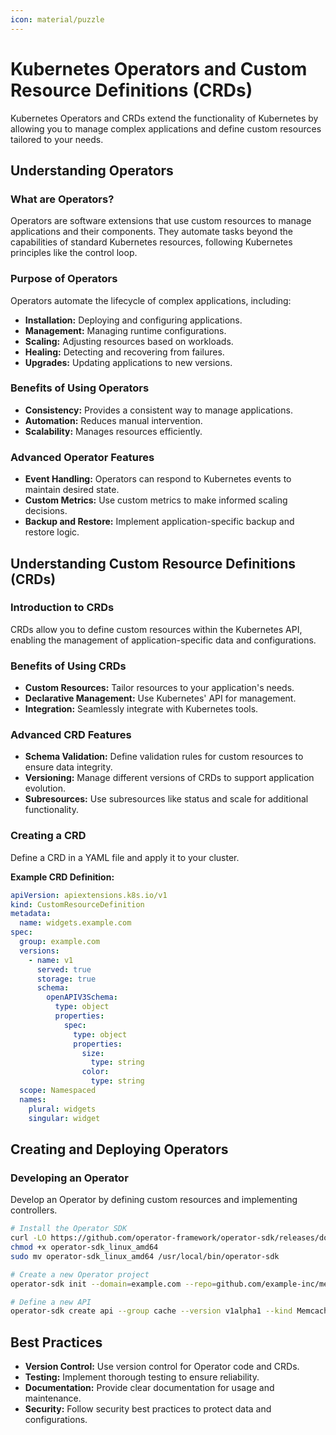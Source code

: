 ```yaml
---
icon: material/puzzle
---
```


# Kubernetes Operators and Custom Resource Definitions (CRDs)

Kubernetes Operators and CRDs extend the functionality of Kubernetes by allowing you to manage complex applications and define custom resources tailored to your needs.

## Understanding Operators

<h3>What are Operators?</h3>

Operators are software extensions that use custom resources to manage applications and their components. They automate tasks beyond the capabilities of standard Kubernetes resources, following Kubernetes principles like the control loop.

<h3>Purpose of Operators</h3>

Operators automate the lifecycle of complex applications, including:

- **Installation:** Deploying and configuring applications.
- **Management:** Managing runtime configurations.
- **Scaling:** Adjusting resources based on workloads.
- **Healing:** Detecting and recovering from failures.
- **Upgrades:** Updating applications to new versions.

<h3>Benefits of Using Operators</h3>

- **Consistency:** Provides a consistent way to manage applications.
- **Automation:** Reduces manual intervention.
- **Scalability:** Manages resources efficiently.

<h3>Advanced Operator Features</h3>

- **Event Handling:** Operators can respond to Kubernetes events to maintain desired state.
- **Custom Metrics:** Use custom metrics to make informed scaling decisions.
- **Backup and Restore:** Implement application-specific backup and restore logic.

## Understanding Custom Resource Definitions (CRDs)

<h3>Introduction to CRDs</h3>

CRDs allow you to define custom resources within the Kubernetes API, enabling the management of application-specific data and configurations.

<h3>Benefits of Using CRDs</h3>

- **Custom Resources:** Tailor resources to your application's needs.
- **Declarative Management:** Use Kubernetes' API for management.
- **Integration:** Seamlessly integrate with Kubernetes tools.

<h3>Advanced CRD Features</h3>

- **Schema Validation:** Define validation rules for custom resources to ensure data integrity.
- **Versioning:** Manage different versions of CRDs to support application evolution.
- **Subresources:** Use subresources like status and scale for additional functionality.

<h3>Creating a CRD</h3>

Define a CRD in a YAML file and apply it to your cluster.

**Example CRD Definition:**
```yaml
apiVersion: apiextensions.k8s.io/v1
kind: CustomResourceDefinition
metadata:
  name: widgets.example.com
spec:
  group: example.com
  versions:
    - name: v1
      served: true
      storage: true
      schema:
        openAPIV3Schema:
          type: object
          properties:
            spec:
              type: object
              properties:
                size:
                  type: string
                color:
                  type: string
  scope: Namespaced
  names:
    plural: widgets
    singular: widget
```

## Creating and Deploying Operators

<h3>Developing an Operator</h3>

Develop an Operator by defining custom resources and implementing controllers.

```sh
# Install the Operator SDK
curl -LO https://github.com/operator-framework/operator-sdk/releases/download/v1.0.0/operator-sdk_linux_amd64
chmod +x operator-sdk_linux_amd64
sudo mv operator-sdk_linux_amd64 /usr/local/bin/operator-sdk

# Create a new Operator project
operator-sdk init --domain=example.com --repo=github.com/example-inc/memcached-operator

# Define a new API
operator-sdk create api --group cache --version v1alpha1 --kind Memcached --resource --controller
```

## Best Practices

- **Version Control:** Use version control for Operator code and CRDs.
- **Testing:** Implement thorough testing to ensure reliability.
- **Documentation:** Provide clear documentation for usage and maintenance.
- **Security:** Follow security best practices to protect data and configurations.